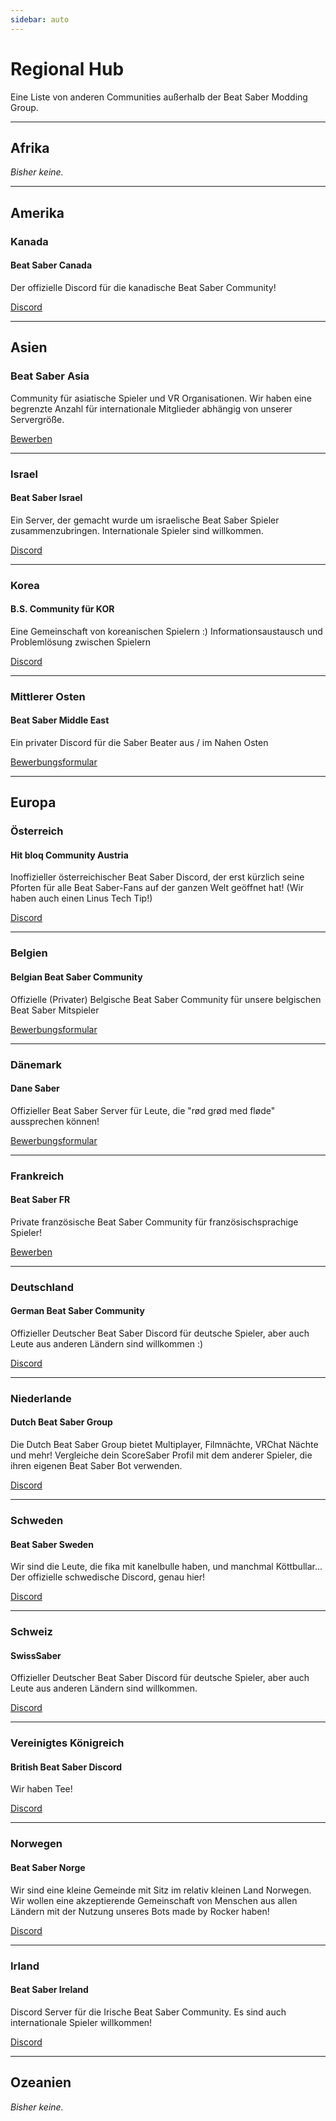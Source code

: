 ```yaml
---
sidebar: auto
---
```


# Regional Hub
Eine Liste von anderen Communities außerhalb der Beat Saber Modding Group.

---

## Afrika
*Bisher keine.*

---

## Amerika

### Kanada

#### Beat Saber Canada
Der offizielle Discord für die kanadische Beat Saber Community!

[Discord](https://discord.gg/vvq7wX3)

---

## Asien

### Beat Saber Asia
Community für asiatische Spieler und VR Organisationen. Wir haben eine begrenzte Anzahl für internationale Mitglieder abhängig von unserer Servergröße.

[Bewerben](https://forms.gle/Ga3jWoCkugPBD6BZ6)

---

### Israel

#### Beat Saber Israel
Ein Server, der gemacht wurde um israelische Beat Saber Spieler zusammenzubringen. Internationale Spieler sind willkommen.

[Discord](https://discord.gg/HHH7sK8)

---

### Korea

#### B.S. Community für KOR
Eine Gemeinschaft von koreanischen Spielern :) Informationsaustausch und Problemlösung zwischen Spielern

[Discord](https://discord.gg/SEFBZrG)

---

### Mittlerer Osten

#### Beat Saber Middle East
Ein privater Discord für die Saber Beater aus / im Nahen Osten

[Bewerbungsformular](http://bit.ly/BSME_Application)

---

## Europa

### Österreich

#### Hit bloq Community Austria
Inoffizieller österreichischer Beat Saber Discord, der erst kürzlich seine Pforten für alle Beat Saber-Fans auf der ganzen Welt geöffnet hat! (Wir haben auch einen Linus Tech Tip!)

[Discord](https://discord.gg/TvRkNY2)

---

### Belgien

#### Belgian Beat Saber Community
Offizielle (Privater) Belgische Beat Saber Community für unsere belgischen Beat Saber Mitspieler

[Bewerbungsformular](https://forms.gle/26VXi4HmnZnDoPZN7)

---

### Dänemark

#### Dane Saber
Offizieller Beat Saber Server für Leute, die "rød grød med fløde" aussprechen können!

[Bewerbungsformular](https://forms.gle/AhgBFSK7RnRDDMHa9)

---

### Frankreich

#### Beat Saber FR
Private französische Beat Saber Community für französischsprachige Spieler!

[Bewerben](https://docs.google.com/forms/d/1Ro79QYJ83gAsT6m_hpRgCNyhKNZDlEiZJ3oSh5mwTG4)

---

### Deutschland

#### German Beat Saber Community
Offizieller Deutscher Beat Saber Discord für deutsche Spieler, aber auch Leute aus anderen Ländern sind willkommen :)

[Discord](https://discord.gg/y4G6ruN)

---

### Niederlande

#### Dutch Beat Saber Group
Die Dutch Beat Saber Group bietet Multiplayer, Filmnächte, VRChat Nächte und mehr! Vergleiche dein ScoreSaber Profil mit dem anderer Spieler, die ihren eigenen Beat Saber Bot verwenden.

[Discord](https://discord.gg/sDa7xrE)

---

### Schweden

#### Beat Saber Sweden
Wir sind die Leute, die fika mit kanelbulle haben, und manchmal Köttbullar...  
Der offizielle schwedische Discord, genau hier!

[Discord](https://discord.gg/9HavEGBzZz)

---

### Schweiz

#### SwissSaber
Offizieller Deutscher Beat Saber Discord für deutsche Spieler, aber auch Leute aus anderen Ländern sind willkommen.

[Discord](https://discord.gg/eV6SUUF)

---

### Vereinigtes Königreich

#### British Beat Saber Discord
Wir haben Tee!

[Discord](https://discord.gg/FC2pzeN)

---

### Norwegen

#### Beat Saber Norge
Wir sind eine kleine Gemeinde mit Sitz im relativ kleinen Land Norwegen. Wir wollen eine akzeptierende Gemeinschaft von Menschen aus allen Ländern mit der Nutzung unseres Bots made by Rocker haben!

[Discord](https://discord.gg/nZuY3yM)

---

### Irland

#### Beat Saber Ireland
Discord Server für die Irische Beat Saber Community. Es sind auch internationale Spieler willkommen!

[Discord](https://discord.gg/uKQzjRQ)

---

## Ozeanien
*Bisher keine.*
